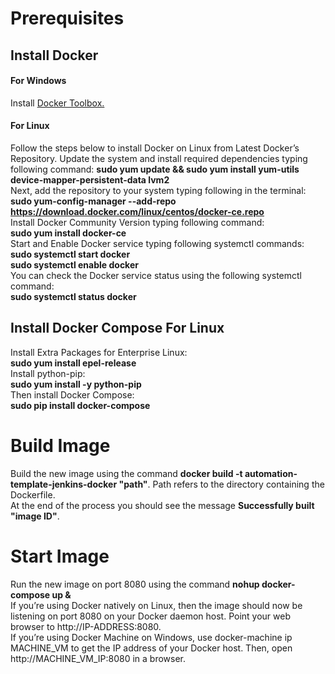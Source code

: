 # Prerequisites
## Install Docker
#### For Windows
Install [Docker Toolbox.](http://docs.docker.oeynet.com/toolbox/toolbox_install_windows/)
#### For Linux
Follow the steps below to install Docker on Linux from Latest Docker’s Repository. 
Update the system and install required dependencies typing following command: 
**sudo yum update && sudo yum install yum-utils device-mapper-persistent-data lvm2**  
Next, add the repository to your system typing following in the terminal: 
**sudo yum-config-manager --add-repo https://download.docker.com/linux/centos/docker-ce.repo**  
Install Docker Community Version typing following command:  
**sudo yum install docker-ce**  
Start and Enable Docker service typing following systemctl commands:   
**sudo systemctl start docker**   
**sudo systemctl enable docker**   
You can check the Docker service status using the following systemctl command:   
**sudo systemctl status docker**
## Install Docker Compose For Linux

Install Extra Packages for Enterprise Linux:   
**sudo yum install epel-release**  
Install python-pip:  
**sudo yum install -y python-pip**  
Then install Docker Compose:  
**sudo pip install docker-compose**
# Build Image
Build the new image using the command **docker build -t automation-template-jenkins-docker "path"**. Path refers to the directory containing the Dockerfile.  
At the end of the process you should see the message **Successfully built "image ID"**.
# Start Image
Run the new image on port 8080 using the command **nohup docker-compose up &**  
If you’re using Docker natively on Linux, then the image should now be listening on port 8080 on your Docker daemon host. Point your web browser to http://IP-ADDRESS:8080.  
If you’re using Docker Machine on Windows, use docker-machine ip MACHINE_VM to get the IP address of your Docker host. Then, open http://MACHINE_VM_IP:8080 in a browser.
